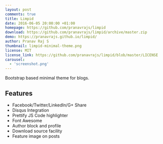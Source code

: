 ```yaml
---
layout: post
comments: true
title: Limpid
date: 2016-06-05 20:00:00 +01:00
homepage: https://github.com/pranavrajs/limpid
download: https://github.com/pranavrajs/limpid/archive/master.zip
demo: https://pranavrajs.github.io/limpid/
author: Pranav Raj S
thumbnail: limpid-minimal-theme.png
license: MIT
license_link: https://github.com/pranavrajs/limpid/blob/master/LICENSE
carousel:
  - 'screenshot.png'
---
```


Bootstrap based minimal theme for blogs.

## Features

* Facebook/Twitter/LinkedIn/G+ Share
* Disqus Integration
* Prettify JS Code highlighter
* Font Awesome
* Author block and profile
* Download source facility
* Feature image on posts
